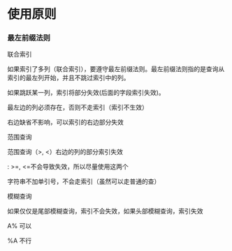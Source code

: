 

# 使用原则



### 最左前缀法则

联合索引

如果索引了多列（联合索引），要遵守最左前缀法则。最左前缀法则指的是查询从索引的最左列开始，并且不跳过索引中的列。

如果跳跃某一列，索引将部分失效(后面的字段索引失效)。



最左边的列必须存在，否则不走索引（索引不生效）

右边缺省不影响，可以索引的右边部分失效





范围查询

范围查询（>, <）右边的列的部分索引失效

: >=, <=不会导致失效，所以尽量使用这两个





字符串不加单引号，不会走索引（虽然可以走普通的查）





模糊查询

如果仅仅是尾部模糊查询，索引不会失效，如果头部模糊查询，索引失效

A% 可以

%A 不行
